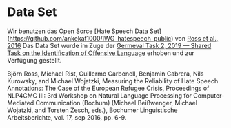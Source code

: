 # Data Set

Wir benutzen das Open Sorce [Hate Speech Data Set] (https://github.com/ankekat1000/IWG_hatespeech_public) von [Ross et al., 2016](https://arxiv.org/abs/1701.08118)
Das Data Set wurde im Zuge der [Germeval Task 2, 2019 — Shared Task on the Identification of Offensive Language](https://projects.fzai.h-da.de/iggsa/) erhoben und zur Verfügung gestellt.


Björn Ross, Michael Rist, Guillermo Carbonell, Benjamin Cabrera, Nils Kurowsky, and Michael Wojatzki, Measuring the Reliability of Hate Speech Annotations: The Case of the European Refugee Crisis, Proceedings of NLP4CMC III: 3rd Workshop on Natural Language Processing for Computer-Mediated Communication (Bochum) (Michael Beißwenger, Michael Wojatzki, and Torsten Zesch, eds.), Bochumer Linguistische Arbeitsberichte, vol. 17, sep 2016, pp. 6-9.
